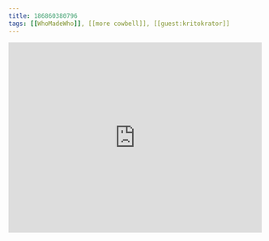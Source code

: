 ```yaml
---
title: 186860380796
tags: [[WhoMadeWho]], [[more cowbell]], [[guest:kritokrator]]
---
```

<iframe allow="accelerometer; autoplay; clipboard-write; encrypted-media; gyroscope; picture-in-picture" allowfullscreen="" frameborder="0" height="375" id="youtube_iframe" src="https://www.youtube.com/embed/S-qjH2JVo5w?feature=oembed&amp;enablejsapi=1&amp;origin=https://safe.txmblr.com&amp;wmode=opaque" width="500"></iframe>